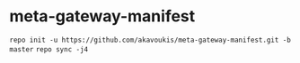 # meta-gateway-manifest
`repo init -u https://github.com/akavoukis/meta-gateway-manifest.git -b master`
`repo sync -j4`

